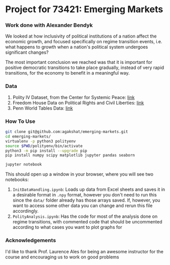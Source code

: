 # Project for 73421: Emerging Markets

### Work done with Alexander Bendyk

We looked at how inclusivity of political institutions of a nation affect the economic growth, and focused specifically on regime transition events, i.e. what happens to growth when a nation's political system undergoes significant changes?

The most important conclusion we reached was that it is important for positive democratic transitions to take place gradually, instead of very rapid transitions, for the economy to benefit in a meaningful way.

### Data

1. Polity IV Dataset, from the Center for Systemic Peace: [link](https://www.systemicpeace.org/polityproject.html)
2. Freedom House Data on Political Rights and Civil Liberties: [link](https://freedomhouse.org/report/freedom-world/freedom-world-2018)
3. Penn World Tables Data: [link](https://www.rug.nl/ggdc/productivity/pwt/)

### How To Use

``` bash
git clone git@github.com:agakshat/emerging-markets.git
cd emerging-markets/
virtualenv -p python3 polityenv
source $PWD/polityenv/bin/activate
python3 -m pip install --upgrade pip
pip install numpy scipy matplotlib jupyter pandas seaborn

jupyter notebook
```

This should open up a window in your browser, where you will see two notebooks: 

1. `InitDataHandling.ipynb`: Loads up data from Excel sheets and saves it in a desirable format in `.npy` format, however you don't need to run this since the `data/` folder already has those arrays saved. If, however, you want to access some other data you can change and rerun this file accordingly.
2. `PolityAnalysis.ipynb`: Has the code for most of the analysis done on regime transitions, with commented code that should be uncommented according to what cases you want to plot graphs for

### Acknowledgements

I'd like to thank Prof. Laurence Ales for being an awesome instructor for the course and encouraging us to work on good problems
